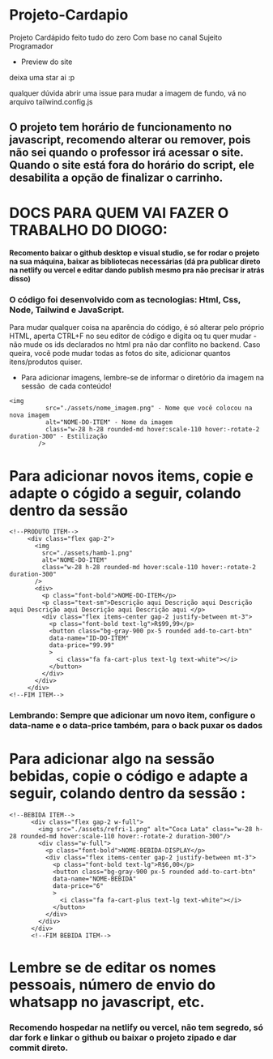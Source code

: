 # Projeto-Cardapio
 Projeto Cardápido feito tudo do zero
 Com base no canal Sujeito Programador

- Preview do site 

deixa uma star ai :p

qualquer dúvida abrir uma issue
para mudar a imagem de fundo, vá no arquivo tailwind.config.js

## O projeto tem horário de funcionamento no javascript, recomendo alterar ou remover, pois não sei quando o professor irá acessar o site. Quando o site está fora do horário do script, ele desabilita a opção de finalizar o carrinho.


 # DOCS PARA QUEM VAI FAZER O TRABALHO DO DIOGO:
#### Recomento baixar o github desktop e visual studio, se for rodar o projeto na sua máquina, baixar as bibliotecas necessárias (dá pra publicar direto na netlify ou vercel e editar dando publish mesmo pra não precisar ir atrás disso)

 
 ### O código foi desenvolvido com as tecnologias: Html, Css, Node, Tailwind e JavaScript.
 Para mudar qualquer coisa na aparência do código, é só alterar pelo próprio HTML, aperta CTRL+F no seu editor de código e digita oq tu quer mudar - não mude os ids declarados no html pra não dar conflito no backend.
 Caso queira, você pode mudar todas as fotos do site, adicionar quantos itens/produtos quiser.

 - Para adicionar imagens, lembre-se de informar o diretório da imagem na sessão <img/> de cada conteúdo!
```
<img 
          src="./assets/nome_imagem.png" - Nome que você colocou na nova imagem
          alt="NOME-DO-ITEM" - Nome da imagem
          class="w-28 h-28 rounded-md hover:scale-110 hover:-rotate-2 duration-300" - Estilização
        />
```

 # Para adicionar novos items, copie e adapte o cógido a seguir, colando dentro da sessão   <!--INICIO MENU-->
 ```
<!--PRODUTO ITEM-->
      <div class="flex gap-2">
        <img 
          src="./assets/hamb-1.png"
          alt="NOME-DO-ITEM"
          class="w-28 h-28 rounded-md hover:scale-110 hover:-rotate-2 duration-300"
        />
        <div>
          <p class="font-bold">NOME-DO-ITEM</p>
          <p class="text-sm">Descrição aqui Descrição aqui Descrição aqui Descrição aqui Descrição aqui Descrição aqui </p> 
          <div class="flex items-center gap-2 justify-between mt-3">
            <p class="font-bold text-lg">R$99,99</p>
            <button class="bg-gray-900 px-5 rounded add-to-cart-btn"
            data-name="ID-DO-ITEM"
            data-price="99.99"
            >
              <i class="fa fa-cart-plus text-lg text-white"></i>
            </button>
          </div>
        </div>
      </div>
<!--FIM ITEM-->
```
 ### Lembrando: Sempre que adicionar um novo item, configure o data-name e o data-price também, para o back puxar os dados

# Para adicionar algo na sessão bebidas, copie o código e adapte a seguir, colando dentro da sessão <!--GRID BEBIDAS--> :
```
<!--BEBIDA ITEM-->
      <div class="flex gap-2 w-full">
        <img src="./assets/refri-1.png" alt="Coca Lata" class="w-28 h-28 rounded-md hover:scale-110 hover:-rotate-2 duration-300"/>
        <div class="w-full">
          <p class="font-bold">NOME-BEBIDA-DISPLAY</p>
          <div class="flex items-center gap-2 justify-between mt-3">
            <p class="font-bold text-lg">R$6,00</p>
            <button class="bg-gray-900 px-5 rounded add-to-cart-btn"
            data-name="NOME-BEBIDA"
            data-price="6"
            >
              <i class="fa fa-cart-plus text-lg text-white"></i>
            </button>
          </div>
        </div>
      </div>
      <!--FIM BEBIDA ITEM-->
```

# Lembre se de editar os nomes pessoais, número de envio do whatsapp no javascript, etc.
### Recomendo hospedar na netlify ou vercel, não tem segredo, só dar fork e linkar o github ou baixar o projeto zipado e dar commit direto.
